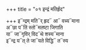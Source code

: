 +++
title = "०१ इन्द्रं मतिर्हृद"

+++
इ᳓न्द्रम् मति᳓र् हृद᳓ आ᳓ वच्य᳓माना  
अ᳓छा प᳓तिं स्तो᳓मतष्टा जिगाति  
या᳓ जा᳓गृविर् विद᳓थे शस्य᳓माना  
इ᳓न्द्र य᳓त् ते जा᳓यते विद्धि᳓ त᳓स्य
